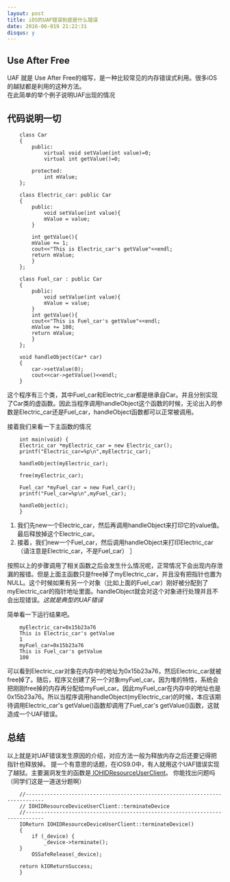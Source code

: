 ```yaml
---
layout: post
title: iOS的UAF错误到底是什么错误
date: 2016-06-019 21:22:31
disqus: y
---  
```



## Use After Free
UAF 就是 Use After Free的缩写，是一种比较常见的内存错误式利用。很多iOS的越狱都是利用的这种方法。  
在此简单的举个例子说明UAF出现的情况

##  代码说明一切 
		class Car
		{
			public:
    			virtual void setValue(int value)=0;
    			virtual int getValue()=0;
    
			protected:
    			int mValue;
		};

		class Electric_car: public Car
		{
			public:
    			void setValue(int value){
        		mValue = value;
    		}
    
    		int getValue(){
        	mValue += 1;
        	cout<<"This is Electric_car's getValue"<<endl;
        	return mValue;
    		}
		};

		class Fuel_car : public Car
		{
			public:
    			void setValue(int value){
        		mValue = value;
    		}
    		int getValue(){
        	cout<<"This is Fuel_car's getValue"<<endl;
        	mValue += 100;
        	return mValue;
    		}
		};

		void handleObject(Car* car)
		{
    		car->setValue(0);
    		cout<<car->getValue()<<endl;
		}  
		  
这个程序有三个类，其中Fuel_car和Electric_car都是继承自Car。并且分别实现了Car类的虚函数。因此当程序调用handleObject这个函数的时候，无论出入的参数是Electric_car还是Fuel_car，handleObject函数都可以正常被调用。    

接着我们来看一下主函数的情况  
  
		int main(void) {
        Electric_car *myElectric_car = new Electric_car();
        printf("Electric_car=%p\n",myElectric_car);   

        handleObject(myElectric_car);

        free(myElectric_car); 

        Fuel_car *myFuel_car = new Fuel_car();
        printf("Fuel_car=%p\n",myFuel_car);   

        handleObject(c);
		}
  
  1. 我们先new一个Electric_car，然后再调用handleObject来打印它的value值。最后释放掉这个Electric_car。
  2. 接着，我们new一个Fuel_car，然后调用handleObject来打印Electric_car（请注意是Electric_car，不是Fuel_car）  ］
    
 按照以上的步骤调用了相关函数之后会发生什么情况呢，正常情况下会出现内存泄漏的报错。但是上面主函数只是free掉了myElectric_car，并且没有把指针也置为NULL。这个时候如果有另一个对象（比如上面的Fuel_car）刚好被分配到了myElectric_car的指针地址里面。handleObject就会对这个对象进行处理并且不会出现错误。*这就是典型的UAF错误*    
   
   简单看一下运行结果吧。  
   
   		myElectric_car=0x15b23a76  
		This is Electric_car's getValue
		1
		myFuel_car=0x15b23a76 
		This is Fuel_car's getValue
		100  
		
     
可以看到Electric_car对象在内存中的地址为0x15b23a76，然后Electric_car就被free掉了。随后，程序又创建了另一个对象myFuel_car。因为堆的特性，系统会把刚刚free掉的内存再分配给myFuel_car。因此myFuel_car在内存中的地址也是0x15b23a76。所以当程序调用handleObject(myElectric_car)的时候，本应该期待调用Electric_car's getValue()函数却调用了Fuel_car's getValue()函数，这就造成一个UAF错误。
    
## 总结
以上就是对UAF错误发生原因的介绍，对应方法一般为释放内存之后还要记得把指针也释放掉。
提一个有意思的话题，在iOS9.0中，有人就用这个UAF错误实现了越狱。主要漏洞发生的函数是[ IOHIDResourceUserClient](https://opensource.apple.com/source/IOHIDFamily/IOHIDFamily-421.24.2/IOHIDFamily/IOHIDResourceUserClient.cpp)。
你能找出问题吗（同学们这是一道送分题啊）

		//----------------------------------------------------------------------------
		// IOHIDResourceDeviceUserClient::terminateDevice
		//----------------------------------------------------------------------------	
		IOReturn IOHIDResourceDeviceUserClient::terminateDevice()
		{
			if (_device) {
				_device->terminate();
		}
			OSSafeRelease(_device);

    	return kIOReturnSuccess;
		}



